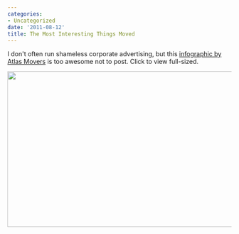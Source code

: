 ```yaml
---
categories:
- Uncategorized
date: '2011-08-12'
title: The Most Interesting Things Moved
---
```


I don't often run shameless corporate advertising, but this <a href="http://www.atlasvanlines.com/infographics/most-interesting-things-moved-by-atlas-movers/">infographic by Atlas Movers</a> is too awesome not to post. Click to view full-sized.

<a href="https://gomakethings.com/wp-content/uploads/2011/08/most-interesting-things-moved.jpg"><img src="https://gomakethings.com/wp-content/uploads/2011/08/most-interesting-things-moved-557x350.jpg" alt="" title="The Most Interesting Things Moved" width="557" height="350" class="aligncenter size-medium wp-image-1067" /></a>